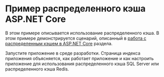 # <a name="aspnet-core-distributed-cache-sample"></a>Пример распределенного кэша ASP.NET Core

В этом примере описывается использование распределенного кэша. В этом примере демонстрируется сценарий, описанный в [работа с распределенным кэшем в ASP.NET Core](https://docs.microsoft.com/aspnet/core/performance/caching/distributed) раздела.

Запустите приложение в среде разработки. Страница индекса приложения объясняется, как работает приложение и как настроить приложение для использования распределенного кэша SQL Server или распределенного кэша Redis.
